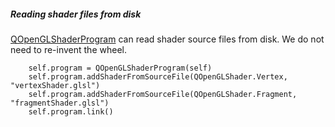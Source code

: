 ##### Reading shader files from disk
[QOpenGLShaderProgram](https://doc.qt.io/qtforpython-6/PySide6/QtOpenGL/QOpenGLShaderProgram.html?highlight=shaderprogram#PySide6.QtOpenGL.PySide6.QtOpenGL.QOpenGLShaderProgram.addShaderFromSourceFile) can read shader source files from disk. We do not need to re-invent the wheel.

        self.program = QOpenGLShaderProgram(self)
        self.program.addShaderFromSourceFile(QOpenGLShader.Vertex, "vertexShader.glsl")
        self.program.addShaderFromSourceFile(QOpenGLShader.Fragment, "fragmentShader.glsl")
        self.program.link()

